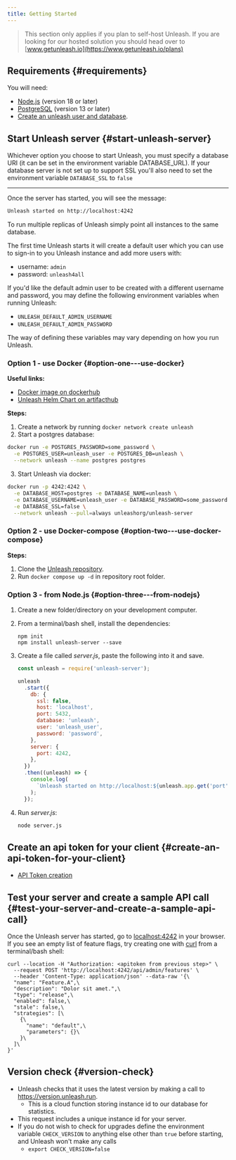 ```yaml
---
title: Getting Started
---
```


> This section only applies if you plan to self-host Unleash. If you are looking for our hosted solution you should head over to [www.getunleash.io](https://www.getunleash.io/plans)

## Requirements {#requirements}

You will need:

- [Node.js](https://nodejs.org/en/download/) (version 18 or later)
- [PostgreSQL](https://www.postgresql.org/download/) (version 13 or later)
- [Create an unleash user and database](./database-setup).

## Start Unleash server {#start-unleash-server}

Whichever option you choose to start Unleash, you must specify a database URI (it can be set in the environment variable DATABASE_URL). If your database server is not set up to support SSL you'll also need to set the environment variable `DATABASE_SSL` to `false`

---

Once the server has started, you will see the message:

```sh
Unleash started on http://localhost:4242
```

To run multiple replicas of Unleash simply point all instances to the same database.

The first time Unleash starts it will create a default user which you can use to sign-in to you Unleash instance and add more users with:

- username: `admin`
- password: `unleash4all`

If you'd like the default admin user to be created with a different username and password, you may define the following environment variables when running Unleash:

- `UNLEASH_DEFAULT_ADMIN_USERNAME`
- `UNLEASH_DEFAULT_ADMIN_PASSWORD`

The way of defining these variables may vary depending on how you run Unleash.


### Option 1 - use Docker {#option-one---use-docker}

**Useful links:**

- [Docker image on dockerhub](https://hub.docker.com/r/unleashorg/unleash-server/)
- [Unleash Helm Chart on artifacthub](https://artifacthub.io/packages/helm/unleash/unleash)

**Steps:**

1. Create a network by running `docker network create unleash`
2. Start a postgres database:

```sh
docker run -e POSTGRES_PASSWORD=some_password \
  -e POSTGRES_USER=unleash_user -e POSTGRES_DB=unleash \
  --network unleash --name postgres postgres
```

3. Start Unleash via docker:

```sh
docker run -p 4242:4242 \
  -e DATABASE_HOST=postgres -e DATABASE_NAME=unleash \
  -e DATABASE_USERNAME=unleash_user -e DATABASE_PASSWORD=some_password \
  -e DATABASE_SSL=false \
  --network unleash --pull=always unleashorg/unleash-server
```

### Option 2 - use Docker-compose {#option-two---use-docker-compose}

**Steps:**

1. Clone the [Unleash repository](https://github.com/Unleash/unleash).
2. Run `docker compose up -d` in repository root folder.

### Option 3 - from Node.js {#option-three---from-nodejs}

1. Create a new folder/directory on your development computer.
2. From a terminal/bash shell, install the dependencies:

   ```shell npm2yarn
   npm init
   npm install unleash-server --save
   ```

3. Create a file called _server.js_, paste the following into it and save.

   ```js
   const unleash = require('unleash-server');

   unleash
     .start({
       db: {
         ssl: false,
         host: 'localhost',
         port: 5432,
         database: 'unleash',
         user: 'unleash_user',
         password: 'password',
       },
       server: {
         port: 4242,
       },
     })
     .then((unleash) => {
       console.log(
         `Unleash started on http://localhost:${unleash.app.get('port')}`,
       );
     });
   ```

4. Run _server.js_:
   ```sh
   node server.js
   ```

## Create an api token for your client {#create-an-api-token-for-your-client}

- [API Token creation](../../how-to/how-to-create-api-tokens.mdx)

## Test your server and create a sample API call {#test-your-server-and-create-a-sample-api-call}

Once the Unleash server has started, go to [localhost:4242](http://localhost:4242) in your browser. If you see an empty list of feature flags, try creating one with [curl](https://curl.se/) from a terminal/bash shell:

```
curl --location -H "Authorization: <apitoken from previous step>" \
  --request POST 'http://localhost:4242/api/admin/features' \
  --header 'Content-Type: application/json' --data-raw '{\
  "name": "Feature.A",\
  "description": "Dolor sit amet.",\
  "type": "release",\
  "enabled": false,\
  "stale": false,\
  "strategies": [\
    {\
      "name": "default",\
      "parameters": {}\
    }\
  ]\
}'
```

## Version check {#version-check}

- Unleash checks that it uses the latest version by making a call to https://version.unleash.run.
  - This is a cloud function storing instance id to our database for statistics.
- This request includes a unique instance id for your server.
- If you do not wish to check for upgrades define the environment variable `CHECK_VERSION` to anything else other than `true` before starting, and Unleash won't make any calls
  - `export CHECK_VERSION=false`
